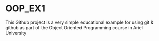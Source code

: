 # OOP_EX1
This Github project is a very simple educational example for using git & github as part of the Object Oriented Programming course in Ariel University 
